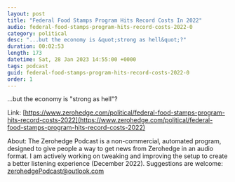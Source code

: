 ```yaml
---
layout: post
title: "Federal Food Stamps Program Hits Record Costs In 2022"
audio: federal-food-stamps-program-hits-record-costs-2022-0
category: political
desc: "...but the economy is &quot;strong as hell&quot;?"
duration: 00:02:53
length: 173
datetime: Sat, 28 Jan 2023 14:55:00 +0000
tags: podcast
guid: federal-food-stamps-program-hits-record-costs-2022-0
order: 1
---
```

...but the economy is &quot;strong as hell&quot;?

Link: [https://www.zerohedge.com/political/federal-food-stamps-program-hits-record-costs-2022](https://www.zerohedge.com/political/federal-food-stamps-program-hits-record-costs-2022)

About: The Zerohedge Podcast is a non-commercial, automated program, designed to give people a way to get news from Zerohedge in an audio format.  I am actively working on tweaking and improving the setup to create a better listening experience (December 2022).  Suggestions are welcome: [zerohedgePodcast@outlook.com](mailto:zerohedgePodcast@outlook.com)